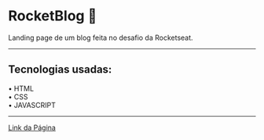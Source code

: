 # RocketBlog 🚀

Landing page de um blog feita no desafio da Rocketseat.

<hr/>

## Tecnologias usadas:

• HTML
<br/>
• CSS
<br/>
• JAVASCRIPT

<hr/>

<a href="https://ewertonsolitto.github.io/RocketBlog/">Link da Página</a>
